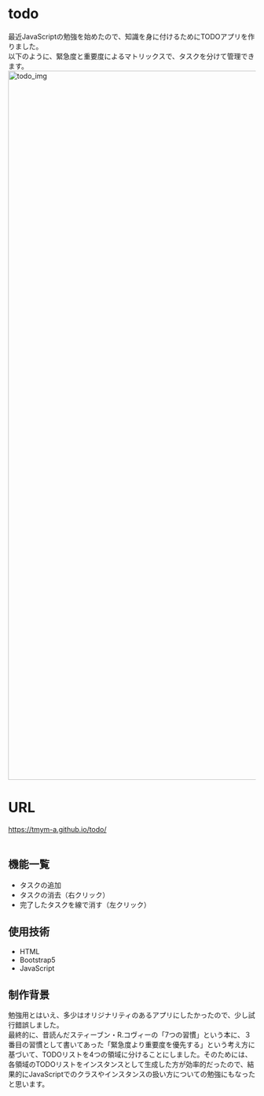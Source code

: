 # todo
 最近JavaScriptの勉強を始めたので、知識を身に付けるためにTODOアプリを作りました。<br >
 以下のように、緊急度と重要度によるマトリックスで、タスクを分けて管理できます。<br >
 <img width="1440" alt="todo_img" src="https://user-images.githubusercontent.com/113396639/194988805-02c017ed-4202-48a4-ae78-88623b2cc14a.png">
# URL
https://tmym-a.github.io/todo/<br >
<br >

## 機能一覧
- タスクの追加
- タスクの消去（右クリック）
- 完了したタスクを線で消す（左クリック）

## 使用技術
- HTML
- Bootstrap5
- JavaScript

## 制作背景
 勉強用とはいえ、多少はオリジナリティのあるアプリにしたかったので、少し試行錯誤しました。<br >
 最終的に、昔読んだスティーブン・R.コヴィーの「7つの習慣」という本に、３番目の習慣として書いてあった「緊急度より重要度を優先する」という考え方に基づいて、TODOリストを4つの領域に分けることにしました。そのためには、各領域のTODOリストをインスタンスとして生成した方が効率的だったので、結果的にJavaScriptでのクラスやインスタンスの扱い方についての勉強にもなったと思います。
